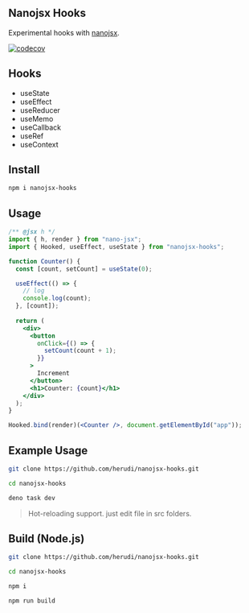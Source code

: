 ## Nanojsx Hooks

Experimental hooks with [nanojsx](https://nanojsx.io).

[![codecov](https://codecov.io/gh/herudi/nanojsx-hooks/branch/master/graph/badge.svg)](https://codecov.io/gh/herudi/nanojsx-hooks)

## Hooks

- useState
- useEffect
- useReducer
- useMemo
- useCallback
- useRef
- useContext

## Install
```bash
npm i nanojsx-hooks
```
## Usage
```jsx
/** @jsx h */
import { h, render } from "nano-jsx";
import { Hooked, useEffect, useState } from "nanojsx-hooks";

function Counter() {
  const [count, setCount] = useState(0);

  useEffect(() => {
    // log
    console.log(count);
  }, [count]);
  
  return (
    <div>
      <button
        onClick={() => {
          setCount(count + 1);
        }}
      >
        Increment
      </button>
      <h1>Counter: {count}</h1>
    </div>
  );
}

Hooked.bind(render)(<Counter />, document.getElementById("app"));

```

## Example Usage

```bash
git clone https://github.com/herudi/nanojsx-hooks.git

cd nanojsx-hooks

deno task dev
```

> Hot-reloading support. just edit file in src folders.

## Build (Node.js)

```bash
git clone https://github.com/herudi/nanojsx-hooks.git

cd nanojsx-hooks

npm i

npm run build
```
